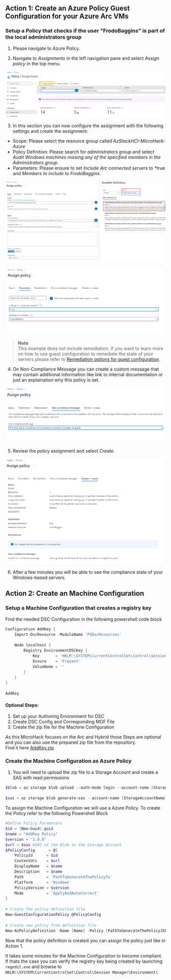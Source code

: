 ## Action 1: Create an Azure Policy Guest Configuration for your Azure Arc VMs

### Setup a Policy that checks if the user "FrodoBaggins" is part of the local administrators group


1. Please navigate to Azure Policy.

2. Navigate to *Assignments* in the left navigation pane and select *Assign policy* in the top menu.

![PolicyAssignment.png](./img/PolicyAssignment.png)

3. In this section you can now configure the assignment with the following settings and create the assignment:

- Scope: Please select the resource group called *AzStackHCI-MicroHack-Azure*
- Policy Definition: Please search for *administrators group* and select *Audit Windows machines missing any of the specified members in the Administrators group*.
- Parameters: Please ensure to set *Include Arc connected servers* to *true and *Members to include* to *FrodoBaggins*.

![PolicyAssignmentBasics.png](./img/PolicyAssignmentBasics.png)

![PolicyAssignmentParameters.png](./img/PolicyAssignmentParameters.png)

> **Note**  
> This example does not include remediation. If you want to learn more on how to use guest configuration to remediate the state of your servers please refer to [Remediation options for guest configuration](https://docs.microsoft.com/en-us/azure/governance/policy/concepts/guest-configuration-policy-effects). 
  
    
4. On Non-Compliance Message you can create a custom message that may contain additional information like link to internal documentation or just an explaination why this policy is set.

![PolicyAssignmentMessage.png](./img/PolicyAssignmentMessage.png)

5. Review the policy assignment and select *Create*.

![PolicyAssignmentReview.png](./img/PolicyAssignmentReview.png)

6. After a few minutes you will be able to see the compliance state of your Windows-based servers.

## Action 2: Create an Machine Configuration

### Setup a Machine Configuration that creates a registry key 

Find the needed DSC Configuration in the following powershell code block


```powershell
Configuration AddKey {
    Import-DscResource -ModuleName 'PSDscResources'

    Node localhost {
        Registry EnvironmentDSCKey {
            Key       = 'HKLM:\SYSTEM\CurrentControlSet\Control\Session Manager\Environment\EnvironmentKeyDSC'
            Ensure    = 'Present'
            ValueName = ''
        }
    }
}

AddKey
```

#### Optional Steps:  

1. Set up your Authoring Environment for DSC
2. Create DSC Config and Corresponding MOF File
3. Create the zip file for the Machine Configuration

As this MicroHack focuses on the Arc and Hybrid those Steps are optional and you can also use the prepared zip file from the repository.  
Find it here [AddKey.zip](../../resources/AddKey.zip)

### Create the Machine Configuration as Azure Policy

1. You will need to upload the zip file to a Storage Account and create a SAS with read permissions

```powershell
$blob = az storage blob upload --auth-mode login --account-name [StorageAccountName] --container-name [ContainerName] --file [File] --name [Name] --overwrite

$sas = az storage blob generate-sas --account-name [StorageAccountName] --container-name [ContainerName] --name [File] --permissions r --expiry [ExpirationDate format: 2023-01-01T00:00:00Z] --https-only --full-uri
```

To assign the Machine Configuration we will use a Azure Policy. To create the Policy refer to the following Powershell Block
```powershell
#Define Policy Parameters
$id = (New-Guid).guid
$name = "AddKey Policy"
$version = "1.0.0"
$url = $sas #SAS of the Blob in the Storage Account
$PolicyConfig      = @{
    PolicyId      = $id
    ContentUri    = $url
    DisplayName   = $name
    Description   = $name
    Path          = 'PathToGenerateThePolicyTo'
    Platform      = 'Windows'
    PolicyVersion = $version
    Mode          = 'ApplyAndAutoCorrect'
}

# Create the policy definition file
New-GuestConfigurationPolicy @PolicyConfig

# Create new policy from definition file
New-AzPolicyDefinition -Name [Name] -Policy [PathToGenerateThePolicyJSONFile] -ManagementGroupName [TenantID] #Tenant ID is the ID of the Root Management Group
```
Now that the policy definition is created you can assign the policy just like in Action 1.

It takes some minutes for the Machine Configuration to become compliant. If thats the case you can verify the registry key being created by launching ``` regedit.exe ``` and browse to ``` HKLM:\SYSTEM\CurrentControlSet\Control\Session Manager\Environment\ ```